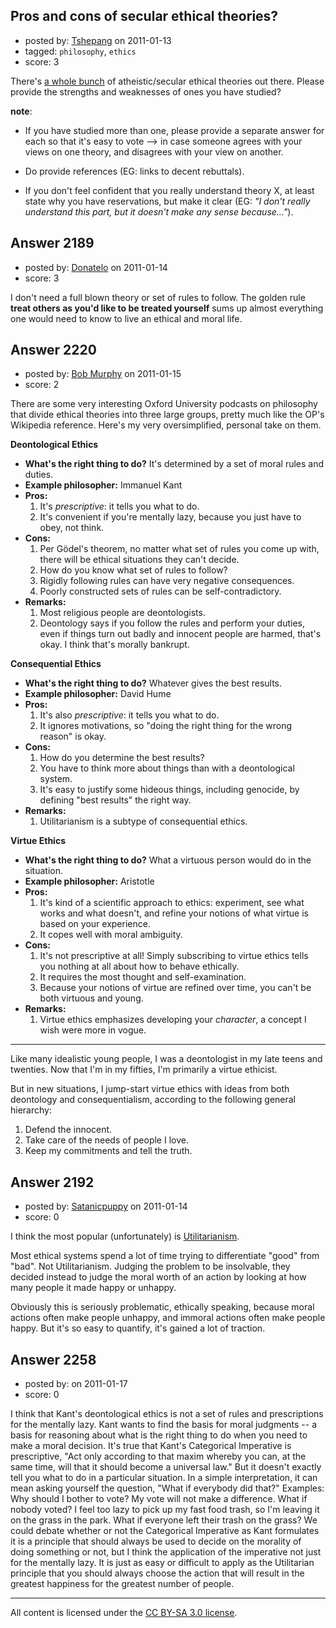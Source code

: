 ## Pros and cons of secular ethical theories?

- posted by: [Tshepang](https://stackexchange.com/users/-1/141-tshepang) on 2011-01-13
- tagged: `philosophy`, `ethics`
- score: 3

There's [a whole bunch][2] of atheistic/secular ethical theories out there. Please provide the strengths and weaknesses of ones you have studied? 

__note__:

* If you have studied more than one, please provide a separate answer for each so that it's easy to vote --> in case someone agrees with your views on one theory, and disagrees with your view on another.
* Do provide references (EG: links to decent rebuttals).
* If you don't feel confident that you really understand theory X, at least state why you have reservations, but make it clear (EG: *"I don't really understand this part, but it doesn't make any sense because..."*).

  [1]: http://area51.stackexchange.com/proposals/2578/philosophy
  [2]: http://en.wikipedia.org/wiki/Ethics


## Answer 2189

- posted by: [Donatelo](https://stackexchange.com/users/-1/196-donatelo) on 2011-01-14
- score: 3

<p>I don't need a full blown theory or set of rules to follow. The golden rule <strong>treat others as you'd like to be treated yourself</strong> sums up almost everything one would need to know to live an ethical and moral life.</p>



## Answer 2220

- posted by: [Bob Murphy](https://stackexchange.com/users/-1/674-bob-murphy) on 2011-01-15
- score: 2

<p>There are some very interesting Oxford University podcasts on philosophy that divide ethical theories into three large groups, pretty much like the OP's Wikipedia reference. Here's my very oversimplified, personal take on them.</p>

<p><strong>Deontological Ethics</strong></p>

<ul>
<li><strong>What's the right thing to do?</strong> It's determined by a set of moral rules and duties. </li>
<li><strong>Example philosopher:</strong> Immanuel Kant</li>
<li><strong>Pros:</strong>
<ol>
<li>It's <em>prescriptive</em>: it tells you what to do.</li>
<li>It's convenient if you're mentally lazy, because you just have to obey, not think.</li>
</ol></li>
<li><strong>Cons:</strong>
<ol>
<li>Per Gödel's theorem, no matter what set of rules you come up with, there will be ethical situations they can't decide.</li>
<li>How do you know what set of rules to follow?</li>
<li>Rigidly following rules can have very negative consequences.</li>
<li>Poorly constructed sets of rules can be self-contradictory.</li>
</ol></li>
<li><strong>Remarks:</strong>
<ol>
<li>Most religious people are deontologists.</li>
<li>Deontology says if you follow the rules and perform your duties, even if things turn out badly and innocent people are harmed, that's okay. I think that's morally bankrupt.</li>
</ol></li>
</ul>

<p><strong>Consequential Ethics</strong></p>

<ul>
<li><strong>What's the right thing to do?</strong> Whatever gives the best results.</li>
<li><strong>Example philosopher:</strong> David Hume</li>
<li><strong>Pros:</strong>
<ol>
<li>It's also <em>prescriptive</em>: it tells you what to do.</li>
<li>It ignores motivations, so "doing the right thing for the wrong reason" is okay.</li>
</ol></li>
<li><strong>Cons:</strong>
<ol>
<li>How do you determine the best results?</li>
<li>You have to think more about things than with a deontological system.</li>
<li>It's easy to justify some hideous things, including genocide, by defining "best results" the right way.</li>
</ol></li>
<li><strong>Remarks:</strong>
<ol>
<li>Utilitarianism is a subtype of consequential ethics.</li>
</ol></li>
</ul>

<p><strong>Virtue Ethics</strong></p>

<ul>
<li><strong>What's the right thing to do?</strong> What a virtuous person would do in the situation.</li>
<li><strong>Example philosopher:</strong> Aristotle</li>
<li><strong>Pros:</strong>
<ol>
<li>It's kind of a scientific approach to ethics: experiment, see what works and what doesn't, and refine your notions of what virtue is based on your experience.</li>
<li>It copes well with moral ambiguity.</li>
</ol></li>
<li><strong>Cons:</strong>
<ol>
<li>It's not prescriptive at all! Simply subscribing to virtue ethics tells you nothing at all about how to behave ethically.</li>
<li>It requires the most thought and self-examination.</li>
<li>Because your notions of virtue are refined over time, you can't be both virtuous and young.</li>
</ol></li>
<li><strong>Remarks:</strong>
<ol>
<li>Virtue ethics emphasizes developing your <em>character</em>, a concept I wish were more in vogue.</li>
</ol></li>
</ul>

<hr>

<p>Like many idealistic young people, I was a deontologist in my late teens and twenties. Now that I'm in my fifties, I'm primarily a virtue ethicist.</p>

<p>But in new situations, I jump-start virtue ethics with ideas from both deontology and consequentialism, according to the following general hierarchy:</p>

<ol>
<li>Defend the innocent.</li>
<li>Take care of the needs of people I love.</li>
<li>Keep my commitments and tell the truth.</li>
</ol>



## Answer 2192

- posted by: [Satanicpuppy](https://stackexchange.com/users/-1/169-satanicpuppy) on 2011-01-14
- score: 0

<p>I think the most popular (unfortunately) is <a href="http://en.wikipedia.org/wiki/Utilitarianism" rel="nofollow">Utilitarianism</a>.</p>

<p>Most ethical systems spend a lot of time trying to differentiate "good" from "bad". Not Utilitarianism. Judging the problem to be insolvable, they decided instead to judge the moral worth of an action by looking at how many people it made happy or unhappy.</p>

<p>Obviously this is seriously problematic, ethically speaking, because moral actions often make people unhappy, and immoral actions often make people happy. But it's so easy to quantify, it's gained a lot of traction.</p>



## Answer 2258

- posted by: [](https://stackexchange.com/users/-1/847-user847) on 2011-01-17
- score: 0

<p>I think that Kant's deontological ethics is not a set of rules and prescriptions for the mentally lazy. Kant wants to find the basis for moral judgments -- a basis for reasoning about what is the right thing to do when you need to make a moral decision. It's true that Kant's Categorical Imperative is prescriptive, "Act only according to that maxim whereby you can, at the same time, will that it should become a universal law." But it doesn't exactly tell you what to do in a particular situation. In a simple interpretation, it can mean asking yourself the question, "What if everybody did that?" Examples: Why should I bother to vote? My vote will not make a difference. What if nobody voted? I feel too lazy to pick up my fast food trash, so I'm leaving it on the grass in the park. What if everyone left their trash on the grass?
We could debate whether or not the Categorical Imperative as Kant formulates it is a principle that should always be used to decide on the morality of doing something or not, but I think the application of the imperative not just for the mentally lazy. It is just as easy or difficult to apply as the Utilitarian principle that you should always choose the action that will result in the greatest happiness for the greatest number of people.  </p>




---

All content is licensed under the [CC BY-SA 3.0 license](https://creativecommons.org/licenses/by-sa/3.0/).
